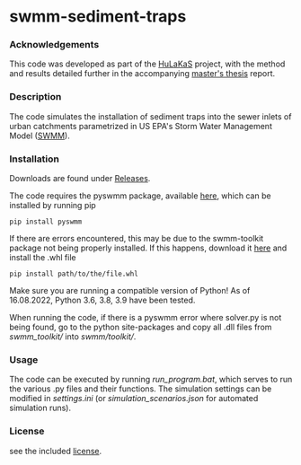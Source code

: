 # swmm-sediment-traps

### Acknowledgements

This code was developed as part of the [HuLaKaS](http://www.itamerihaaste.net/tyomme/hankkeemme/hulakas) project, with the method and results detailed further in the accompanying [master's thesis](https://aaltodoc.aalto.fi/handle/123456789/116386) report. 

### Description

The code simulates the installation of sediment traps into the sewer inlets of urban catchments parametrized in US EPA's Storm Water Management Model ([SWMM](https://www.epa.gov/water-research/storm-water-management-model-swmm)). 

### Installation

Downloads are found under [Releases](https://github.com/blobbeliblob/swmm-sediment-traps/releases). 

The code requires the pyswmm package, available [here](https://github.com/OpenWaterAnalytics/pyswmm), which can be installed by running pip 

```
pip install pyswmm
```

If there are errors encountered, this may be due to the swmm-toolkit package not being properly installed. If this happens, download it [here](https://github.com/OpenWaterAnalytics/swmm-python) and install the .whl file

```
pip install path/to/the/file.whl
```

Make sure you are running a compatible version of Python!
As of 16.08.2022, Python 3.6, 3.8, 3.9 have been tested. 

When running the code, if there is a pyswmm error where solver.py is not being found, go to the python site-packages and copy all .dll files from *swmm_toolkit/* into *swmm/toolkit/*.

### Usage

The code can be executed by running *run_program.bat*, which serves to run the various .py files and their functions. The simulation settings can be modified in *settings.ini* (or *simulation_scenarios.json* for automated simulation runs). 

### License

see the included [license](https://github.com/blobbeliblob/swmm-sediment-traps/blob/main/LICENSE).


